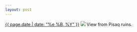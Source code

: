 ```yaml
---
layout: post
---
```


<p>
  <time><a href="/193">{{ page.date | date: "%e %B, %Y" }}</a></time>
  <a href="/193"><img src="{{ site.assets_url }}/193.jpg"/></a>
  <span>View from Pisaq ruins.</span>
</p>
